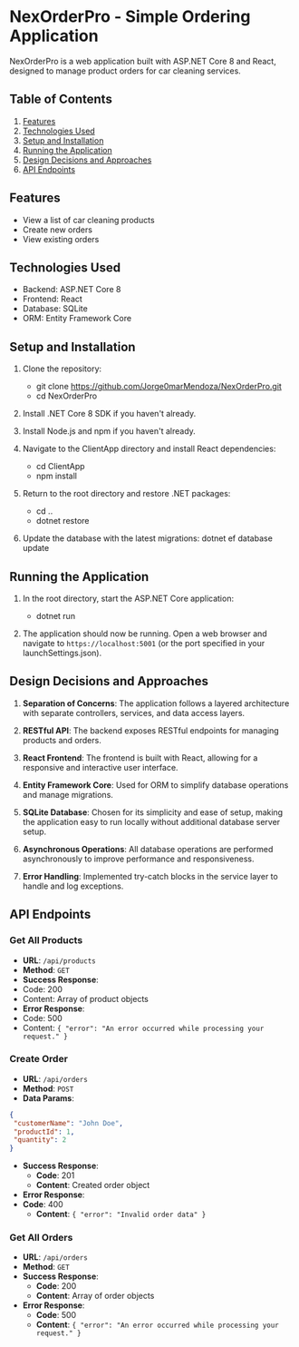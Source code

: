 # NexOrderPro - Simple Ordering Application

NexOrderPro is a web application built with ASP.NET Core 8 and React, designed to manage product orders for car cleaning services.

## Table of Contents
1. [Features](#features)
2. [Technologies Used](#technologies-used)
3. [Setup and Installation](#setup-and-installation)
4. [Running the Application](#running-the-application)
5. [Design Decisions and Approaches](#design-decisions-and-approaches)
6. [API Endpoints](#api-endpoints)

## Features

- View a list of car cleaning products
- Create new orders
- View existing orders

## Technologies Used

- Backend: ASP.NET Core 8
- Frontend: React
- Database: SQLite
- ORM: Entity Framework Core

## Setup and Installation

1. Clone the repository:
   - git clone https://github.com/Jorge0marMendoza/NexOrderPro.git
   - cd NexOrderPro

2. Install .NET Core 8 SDK if you haven't already.

3. Install Node.js and npm if you haven't already.

4. Navigate to the ClientApp directory and install React dependencies:
   - cd ClientApp
   - npm install

5. Return to the root directory and restore .NET packages:
   - cd ..
   - dotnet restore
   
6. Update the database with the latest migrations:
   dotnet ef database update

## Running the Application

1. In the root directory, start the ASP.NET Core application:
   - dotnet run

2. The application should now be running. Open a web browser and navigate to `https://localhost:5001` (or the port specified in your launchSettings.json).

## Design Decisions and Approaches

1. **Separation of Concerns**: The application follows a layered architecture with separate controllers, services, and data access layers.

2. **RESTful API**: The backend exposes RESTful endpoints for managing products and orders.

3. **React Frontend**: The frontend is built with React, allowing for a responsive and interactive user interface.

4. **Entity Framework Core**: Used for ORM to simplify database operations and manage migrations.

5. **SQLite Database**: Chosen for its simplicity and ease of setup, making the application easy to run locally without additional database server setup.

6. **Asynchronous Operations**: All database operations are performed asynchronously to improve performance and responsiveness.

7. **Error Handling**: Implemented try-catch blocks in the service layer to handle and log exceptions.

## API Endpoints

### Get All Products
- **URL**: `/api/products`
- **Method**: `GET`
- **Success Response**: 
- Code: 200
- Content: Array of product objects
- **Error Response**:
- Code: 500
- Content: `{ "error": "An error occurred while processing your request." }`

### Create Order
- **URL**: `/api/orders`
- **Method**: `POST`
- **Data Params**: 
```json
{
 "customerName": "John Doe",
 "productId": 1,
 "quantity": 2
}
```
- **Success Response**:
  - **Code**: 201  
  - **Content**: Created order object
- **Error Response**:
- **Code**: 400  
  - **Content**: `{ "error": "Invalid order data" }`

### Get All Orders
- **URL**: `/api/orders`
- **Method**: `GET`
- **Success Response**:  
  - **Code**: 200  
  - **Content**: Array of order objects  
- **Error Response**:  
  - **Code**: 500  
  - **Content**: `{ "error": "An error occurred while processing your request." }`




